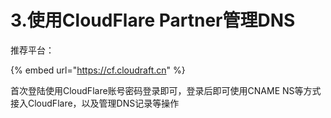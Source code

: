 # 3.使用CloudFlare Partner管理DNS

推荐平台：

{% embed url="https://cf.cloudraft.cn" %}

首次登陆使用CloudFlare账号密码登录即可，登录后即可使用CNAME NS等方式接入CloudFlare，以及管理DNS记录等操作

